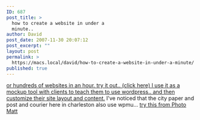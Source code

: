```yaml
---
ID: 687
post_title: >
  how to create a website in under a
  minute..
author: David
post_date: 2007-11-30 20:07:12
post_excerpt: ""
layout: post
permalink: >
  https://macs.local/david/how-to-create-a-website-in-under-a-minute/
published: true
---
```

<a href="http://windhamagency.net/logs/wp-signup.php">or hundreds of websites in an hour.
try it out.. (click here) I use it as a mockup tool with clients to teach them to use wordpress.. and then customize their site layout and content.</a> I've noticed that the city paper and post and courier here in charleston also use wpmu... <a href="http://photomatt.net/2003/10/10/wildcard-dns-and-sub-domains/">try this from Photo Matt</a>